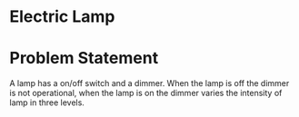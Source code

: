 # Electric Lamp  

<h1>Problem Statement</h1>  
<p>A lamp has a on/off switch and a dimmer. When the lamp is off the dimmer is not operational, when the lamp is on the dimmer varies the intensity of lamp in three levels.</p>  
